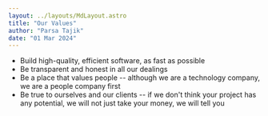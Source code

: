 ```yaml
---
layout: ../layouts/MdLayout.astro
title: "Our Values"
author: "Parsa Tajik"
date: "01 Mar 2024"
---
```


- Build high-quality, efficient software, as fast as possible
- Be transparent and honest in all our dealings
- Be a place that values people -- although we are a technology company, we are a people company first
- Be true to ourselves and our clients -- if we don't think your project has any potential, we will not just take your money, we will tell you
